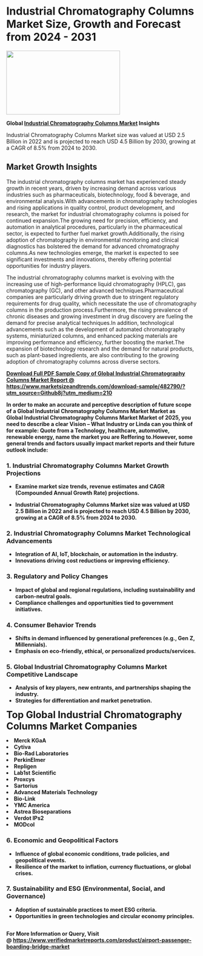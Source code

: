 <H1>Industrial Chromatography Columns Market Size, Growth and Forecast from 2024 - 2031</H1><img class="aligncenter size-medium wp-image-584254" src="https://thirdeyenews.in/wp-content/uploads/2024/09/Global-Market-Research-300x168.jpeg" alt="" width="300" height="168" /><p><strong>Global&nbsp;<a href="https://www.marketsizeandtrends.com/download-sample/482790/?utm_source=Github8j?utm_medium=210">Industrial Chromatography Columns Market</a> Insights</strong></p><p>Industrial Chromatography Columns Market size was valued at USD 2.5 Billion in 2022 and is projected to reach USD 4.5 Billion by 2030, growing at a CAGR of 8.5% from 2024 to 2030.</p><p><h2>Market Growth Insights</h2> <p>The industrial chromatography columns market has experienced steady growth in recent years, driven by increasing demand across various industries such as pharmaceuticals, biotechnology, food & beverage, and environmental analysis.With advancements in chromatography technologies and rising applications in quality control, product development, and research, the market for industrial chromatography columns is poised for continued expansion.The growing need for precision, efficiency, and automation in analytical procedures, particularly in the pharmaceutical sector, is expected to further fuel market growth.Additionally, the rising adoption of chromatography in environmental monitoring and clinical diagnostics has bolstered the demand for advanced chromatography columns.As new technologies emerge, the market is expected to see significant investments and innovations, thereby offering potential opportunities for industry players.</p> <p><strong><a href="#"></a></strong></p> <p>The industrial chromatography columns market is evolving with the increasing use of high-performance liquid chromatography (HPLC), gas chromatography (GC), and other advanced techniques.Pharmaceutical companies are particularly driving growth due to stringent regulatory requirements for drug quality, which necessitate the use of chromatography columns in the production process.Furthermore, the rising prevalence of chronic diseases and growing investment in drug discovery are fueling the demand for precise analytical techniques.In addition, technological advancements such as the development of automated chromatography systems, miniaturized columns, and enhanced packing materials are improving performance and efficiency, further boosting the market.The expansion of biotechnology research and the demand for natural products, such as plant-based ingredients, are also contributing to the growing adoption of chromatography columns across diverse sectors.<p><strong><a href="#"></p><p><span class=""><strong>Download Full PDF Sample Copy of Global Industrial Chromatography Columns Market Report</strong> @ <a href="https://www.marketsizeandtrends.com/download-sample/482790/?utm_source=Github8j?utm_medium=210" target="_blank">https://www.marketsizeandtrends.com/download-sample/482790/?utm_source=Github8j?utm_medium=210</a></span></p><p>In order to make an accurate and perceptive description of future scope of a Global&nbsp;Industrial Chromatography Columns Market Market as Global&nbsp;Industrial Chromatography Columns Market Market of 2025, you need to describe a clear Vision &ndash; What Industry or Linda can you think of for example: Quote from a Technology, healthcare, automotive, renewable energy, name the market you are Reffering to.However, some general trends and factors usually impact market reports and their future outlook include:</p><h3>1.&nbsp;<strong>Industrial Chromatography Columns Market Growth Projections</strong></h3><ul><li>Examine market size trends, revenue estimates and CAGR (Compounded Annual Growth Rate) projections.</li><li><p>Industrial Chromatography Columns Market size was valued at USD 2.5 Billion in 2022 and is projected to reach USD 4.5 Billion by 2030, growing at a CAGR of 8.5% from 2024 to 2030.</p></li></ul><h3>2.&nbsp;<strong>Industrial Chromatography Columns Market Technological Advancements</strong></h3><ul><li>Integration of AI, IoT, blockchain, or automation in the industry.</li><li>Innovations driving cost reductions or improving efficiency.</li></ul><h3>3.&nbsp;<strong>Regulatory and Policy Changes</strong></h3><ul><li>Impact of global and regional regulations, including sustainability and carbon-neutral goals.</li><li>Compliance challenges and opportunities tied to government initiatives.</li></ul><h3>4.&nbsp;<strong>Consumer Behavior Trends</strong></h3><ul><li>Shifts in demand influenced by generational preferences (e.g., Gen Z, Millennials).</li><li>Emphasis on eco-friendly, ethical, or personalized products/services.</li></ul><h3>5.&nbsp;<strong>Global Industrial Chromatography Columns Market Competitive Landscape</strong></h3><ul><li>Analysis of key players, new entrants, and partnerships shaping the industry.</li><li>Strategies for differentiation and market penetration.</li></ul><p data-pm-slice="1 1 []"><span style="color: inherit; font-family: inherit; font-size: 25px;">Top Global Industrial Chromatography Columns Market Companies</span></p><div class="" data-test-id=""><p><li>Merck KGaA</li><li> Cytiva</li><li> Bio-Rad Laboratories</li><li> PerkinElmer</li><li> Repligen</li><li> Lab1st Scientific</li><li> Proxcys</li><li> Sartorius</li><li> Advanced Materials Technology</li><li> Bio-Link</li><li> YMC America</li><li> Astrea Bioseparations</li><li> Verdot IPs2</li><li> MODcol</li></p></div><h3>6.&nbsp;<strong>Economic and Geopolitical Factors</strong></h3><ul><li>Influence of global economic conditions, trade policies, and geopolitical events.</li><li>Resilience of the market to inflation, currency fluctuations, or global crises.</li></ul><h3>7.&nbsp;<strong>Sustainability and ESG (Environmental, Social, and Governance)</strong></h3><ul><li>Adoption of sustainable practices to meet ESG criteria.</li><li>Opportunities in green technologies and circular economy principles.</li></ul><h2><strong style="font-size: 14px;">For More Information or Query, Visit @&nbsp;</strong><a style="background-color: #ffffff; font-size: 14px;" href="https://www.marketsizeandtrends.com/report/industrial-chromatography-columns-market/" target="_blank">https://www.verifiedmarketreports.com/product/airport-passenger-boarding-bridge-market</a></h2>